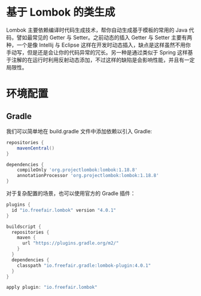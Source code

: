 # 基于 Lombok 的类生成

Lombok 主要依赖编译时代码生成技术，帮你自动生成基于模板的常用的 Java 代码，譬如最常见的 Getter 与 Setter。之前动态的插入 Getter 与 Setter 主要有两种，一个是像 Intellij 与 Eclipse 这样在开发时动态插入，缺点是这样虽然不用你手动写，但是还是会让你的代码异常的冗长。另一种是通过类似于 Spring 这样基于注解的在运行时利用反射动态添加，不过这样的缺陷是会影响性能，并且有一定局限性。

# 环境配置

## Gradle

我们可以简单地在 build.gradle 文件中添加依赖以引入 Gradle:

```groovy
repositories {
	mavenCentral()
}

dependencies {
	compileOnly 'org.projectlombok:lombok:1.18.8'
	annotationProcessor 'org.projectlombok:lombok:1.18.8'
}
```

对于复杂配置的场景，也可以使用官方的 Gradle 插件：

```groovy
plugins {
  id "io.freefair.lombok" version "4.0.1"
}

buildscript {
  repositories {
    maven {
      url "https://plugins.gradle.org/m2/"
    }
  }
  dependencies {
    classpath "io.freefair.gradle:lombok-plugin:4.0.1"
  }
}

apply plugin: "io.freefair.lombok"
```
